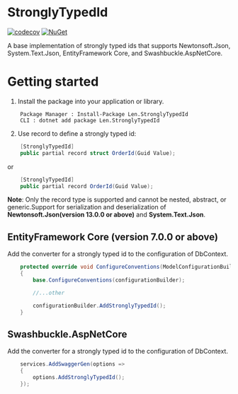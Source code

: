 # StronglyTypedId
[![codecov][badge-codecov]](https://codecov.io/gh/LenFon/StronglyTypedId)
[![NuGet][badge-nuget]][nuget-package]

A base implementation of strongly typed ids that supports Newtonsoft.Json, System.Text.Json, EntityFramework Core, and Swashbuckle.AspNetCore.
# Getting started
1. Install the package into your application or library.
```
    Package Manager : Install-Package Len.StronglyTypedId
    CLI : dotnet add package Len.StronglyTypedId 
```
2. Use record to define a strongly typed id:
```C#
    [StronglyTypedId]
    public partial record struct OrderId(Guid Value);
```
or

```C#
    [StronglyTypedId]
    public partial record OrderId(Guid Value);
```
**Note**: Only the record type is supported and cannot be nested, abstract, or generic.Support for serialization and deserialization of **Newtonsoft.Json(version 13.0.0 or above)** and **System.Text.Json**.

## EntityFramework Core (version 7.0.0 or above)
Add the converter for a strongly typed id to the configuration of DbContext.
```C#
    protected override void ConfigureConventions(ModelConfigurationBuilder configurationBuilder)
    {
        base.ConfigureConventions(configurationBuilder);

        //...other

        configurationBuilder.AddStronglyTypedId();
    }
```
## Swashbuckle.AspNetCore
Add the converter for a strongly typed id to the configuration of DbContext.

```C#
    services.AddSwaggerGen(options =>
    {
        options.AddStronglyTypedId();
    });
```

[nuget-package]: https://www.nuget.org/packages/Len.StronglyTypedId/
[badge-nuget]: https://img.shields.io/nuget/v/Len.StronglyTypedId.svg
[badge-codecov]: https://codecov.io/github/LenFon/StronglyTypedId/branch/master/graph/badge.svg?token=S3PBV7W190
